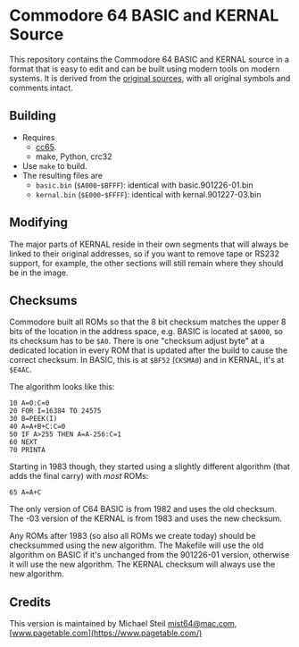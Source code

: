 # Commodore 64 BASIC and KERNAL Source

This repository contains the Commodore 64 BASIC and KERNAL source in a format that is easy to edit and can be built using modern tools on modern systems. It is derived from the [original sources](https://www.github.com/mist64/cbmsrc), with all original symbols and comments intact.

## Building

* Requires
	* [cc65](https://github.com/cc65/cc65).
	* make, Python, crc32
* Use `make` to build.
* The resulting files are
	* `basic.bin` (`$A000`-`$BFFF`): identical with basic.901226-01.bin
	* `kernal.bin` (`$E000`-`$FFFF`): identical with kernal.901227-03.bin

## Modifying

The major parts of KERNAL reside in their own segments that will always be linked to their original addresses, so if you want to remove tape or RS232 support, for example, the other sections will still remain where they should be in the image.

## Checksums

Commodore built all ROMs so that the 8 bit checksum matches the upper 8 bits of the location in the address space, e.g. BASIC is located at `$A000`, so its checksum has to be `$A0`. There is one "checksum adjust byte" at a dedicated location in every ROM that is updated after the build to cause the correct checksum. In BASIC, this is at `$BF52` (`CKSMA0`) and in KERNAL, it's at `$E4AC`.

The algorithm looks like this:

	10 A=0:C=0
	20 FOR I=16384 TO 24575
	30 B=PEEK(I)
	40 A=A+B+C:C=0
	50 IF A>255 THEN A=A-256:C=1
	60 NEXT
	70 PRINTA

Starting in 1983 though, they started using a slightly different algorithm (that adds the final carry) with _most_ ROMs:

	65 A=A+C

The only version of C64 BASIC is from 1982 and uses the old checksum. The -03 version of the KERNAL is from 1983 and uses the new checksum.

Any ROMs after 1983 (so also all ROMs we create today) should be checksummed using the new algorithm. The Makefile will use the old algorithm on BASIC if it's unchanged from the 901226-01 version, otherwise it will use the new algorithm. The KERNAL checksum will always use the new algorithm.

## Credits

This version is maintained by Michael Steil <mist64@mac.com>, [www.pagetable.com](https://www.pagetable.com/)
